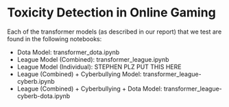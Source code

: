 # Toxicity Detection in Online Gaming

Each of the transformer models (as described in our report) that we test are found in the following notebooks:
- Dota Model: transformer_dota.ipynb
- League Model (Combined): transformer_league.ipynb
- League Model (Individual): STEPHEN PLZ PUT THIS HERE
- League (Combined) + Cyberbullying Model: transformer_league-cyberb.ipynb
- League (Combined) + Cyberbullying + Dota Model: transformer_league-cyberb-dota.ipynb
